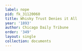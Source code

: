 ```yaml
---
label: nope
pid: fk_31120060
title: Whisky Trust Denies it All
year: '1893'
author: Chicago Daily Tribune
order: '349'
layout: single
collection: documents
---
```

